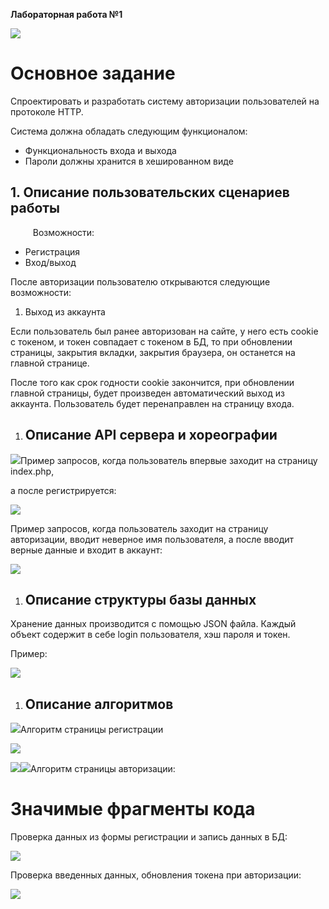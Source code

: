 ﻿**Лабораторная работа №1**

![](img/Aspose.Words.b4c1f453-2915-42f3-8f89-01383e7c9142.001.png)
# **Основное задание**
Спроектировать и разработать систему авторизации пользователей на протоколе HTTP.

Система должна обладать следующим функционалом:

- Функциональность входа и выхода
- Пароли должны хранится в хешированном виде


## **1. Описание пользовательских сценариев работы**

`     `Возможности:

- Регистрация 
- Вход/выход

После авторизации пользователю открываются следующие возможности:

1. Выход из аккаунта

Если пользователь был ранее авторизован на сайте, у него есть cookie с токеном, и токен совпадает с токеном в БД, то при обновлении страницы, закрытия вкладки, закрытия браузера, он останется на главной странице.

После того как срок годности cookie закончится, при обновлении главной страницы, будет произведен автоматический выход из аккаунта. Пользователь будет перенаправлен на страницу входа.

1. ## **Описание API сервера и хореографии**
![](Aspose.Words.b4c1f453-2915-42f3-8f89-01383e7c9142.002.png)Пример запросов, когда пользователь впервые заходит на страницу index.php,

а после регистрируется:

![](Aspose.Words.b4c1f453-2915-42f3-8f89-01383e7c9142.003.jpeg)

Пример запросов, когда пользователь заходит на страницу авторизации, вводит неверное имя пользователя, а после вводит верные данные и входит в аккаунт:

![](Aspose.Words.b4c1f453-2915-42f3-8f89-01383e7c9142.004.jpeg)







1. ## **Описание структуры базы данных**
Хранение данных производится с помощью JSON файла. Каждый объект содержит в себе login пользователя, хэш пароля и токен.

Пример:

![](Aspose.Words.b4c1f453-2915-42f3-8f89-01383e7c9142.005.png)
1. ## **Описание алгоритмов**
![](Aspose.Words.b4c1f453-2915-42f3-8f89-01383e7c9142.002.png)Алгоритм страницы регистрации

![](Aspose.Words.b4c1f453-2915-42f3-8f89-01383e7c9142.006.png)

![](Aspose.Words.b4c1f453-2915-42f3-8f89-01383e7c9142.007.png)![](Aspose.Words.b4c1f453-2915-42f3-8f89-01383e7c9142.002.png)Алгоритм страницы авторизации:





# **Значимые фрагменты кода**
Проверка данных из формы регистрации и запись данных в БД:

![](Aspose.Words.b4c1f453-2915-42f3-8f89-01383e7c9142.008.png)

Проверка введенных данных, обновления токена при авторизации:

![](Aspose.Words.b4c1f453-2915-42f3-8f89-01383e7c9142.009.png)




